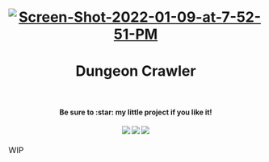 <h1 align="center">
<a href="https://ibb.co/mt2jf2L"><img src="https://i.ibb.co/S0MjFMh/Screen-Shot-2022-01-09-at-7-52-51-PM.png" alt="Screen-Shot-2022-01-09-at-7-52-51-PM" border="0"></a>
<br />
<h1 align="center">
  Dungeon Crawler
</h1>
<br />
<h4 align="center">Be sure to :star: my little project if you like it!</h4>

<div align="center">
  <h4>
    <a href="https://github.com/vinnyhoward/dungeon-crawler/stargazers"><img src="https://img.shields.io/github/stars/vinnyhoward/dungeon-crawler.svg?style=plasticr"/></a>
    <a href="https://github.com/vinnyhoward/dungeon-crawler/commits/master"><img src="https://img.shields.io/github/last-commit/vinnyhoward/dungeon-crawler.svg?style=plasticr"/></a>
        <a href="https://github.com/vinnyhoward/dungeon-crawler/commits/master"><img src="https://img.shields.io/github/commit-activity/y/vinnyhoward/dungeon-crawler.svg?style=plasticr"/></a>
  </h4>
</div>
<p><font size="3">
WIP</p>
